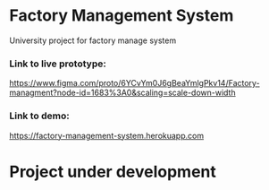 # Factory Management System
 University project for factory manage system
 
 ### Link to live prototype:
 
 https://www.figma.com/proto/6YCvYm0J6gBeaYmlgPkv14/Factory-managment?node-id=1683%3A0&scaling=scale-down-width
 
 ### Link to demo:
 
 https://factory-management-system.herokuapp.com
 
 # Project under development
